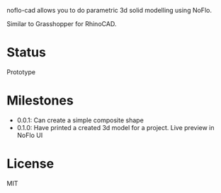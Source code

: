 noflo-cad allows you to do parametric 3d solid modelling using NoFlo.

Similar to Grasshopper for RhinoCAD.

Status
=======
Prototype

Milestones
==========
* 0.0.1: Can create a simple composite shape
* 0.1.0: Have printed a created 3d model for a project. Live preview in NoFlo UI

License
========
MIT
